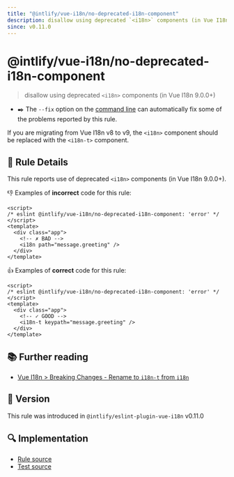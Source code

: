 ```yaml
---
title: "@intlify/vue-i18n/no-deprecated-i18n-component"
description: disallow using deprecated `<i18n>` components (in Vue I18n 9.0.0+)
since: v0.11.0
---
```


# @intlify/vue-i18n/no-deprecated-i18n-component

> disallow using deprecated `<i18n>` components (in Vue I18n 9.0.0+)

- :black_nib:️ The `--fix` option on the [command line](http://eslint.org/docs/user-guide/command-line-interface#fix) can automatically fix some of the problems reported by this rule.

If you are migrating from Vue I18n v8 to v9, the `<i18n>` component should be replaced with the `<i18n-t>` component.

## :book: Rule Details

This rule reports use of deprecated `<i18n>` components (in Vue I18n 9.0.0+).

:-1: Examples of **incorrect** code for this rule:

<eslint-code-block fix>

<!-- eslint-skip -->

```vue
<script>
/* eslint @intlify/vue-i18n/no-deprecated-i18n-component: 'error' */
</script>
<template>
  <div class="app">
    <!-- ✗ BAD -->
    <i18n path="message.greeting" />
  </div>
</template>
```

</eslint-code-block>

:+1: Examples of **correct** code for this rule:

<eslint-code-block fix>

<!-- eslint-skip -->

```vue
<script>
/* eslint @intlify/vue-i18n/no-deprecated-i18n-component: 'error' */
</script>
<template>
  <div class="app">
    <!-- ✓ GOOD -->
    <i18n-t keypath="message.greeting" />
  </div>
</template>
```

</eslint-code-block>

## :books: Further reading

- [Vue I18n > Breaking Changes - Rename to `i18n-t` from `i18n`](https://vue-i18n.intlify.dev/guide/migration/breaking.html#rename-to-i18n-tfrom-i18n)

## :rocket: Version

This rule was introduced in `@intlify/eslint-plugin-vue-i18n` v0.11.0

## :mag: Implementation

- [Rule source](https://github.com/intlify/eslint-plugin-vue-i18n/blob/master/lib/rules/no-deprecated-i18n-component.ts)
- [Test source](https://github.com/intlify/eslint-plugin-vue-i18n/tree/master/tests/lib/rules/no-deprecated-i18n-component.ts)
